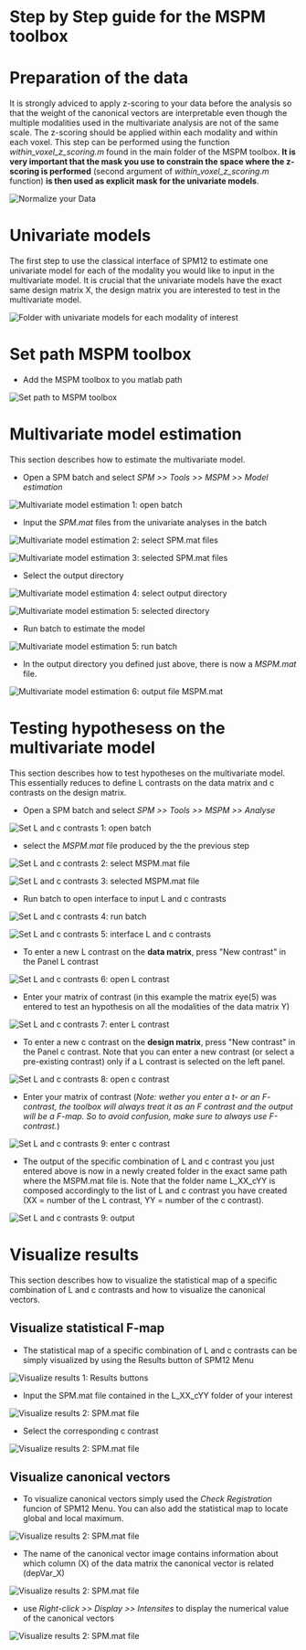 # Step by Step guide for the MSPM toolbox


# Preparation of the data

It is strongly adviced to apply z-scoring to your data before the analysis so that the weight of the canonical vectors are interpretable even though the multiple modalities used in the multivariate analysis are not of the same scale. The z-scoring should be applied within each modality and within each voxel. This step can be performed using the function _within_voxel_z_scoring.m_ found in the main folder of the MSPM toolbox. __It is very important that the mask you use to constrain the space where the z-scoring is performed__ (second argument of *within_voxel_z_scoring.m* function) __is then used as explicit mask for the univariate models__.

![Normalize your Data](image_doc/image_doc00.png)




# Univariate models

The first step to use the classical interface of SPM12 to estimate one univariate model for each of the modality you would like to input in the multivariate model. It is crucial that the univariate models have the exact same design matrix X, the design matrix you are interested to test in the multivariate model.


![Folder with univariate models for each modality of interest](image_doc/image_doc01.png)



# Set path MSPM toolbox
- Add the MSPM toolbox to you matlab path


![Set path to MSPM toolbox](image_doc/image_doc02.png)



# Multivariate model estimation

This section describes how to estimate the multivariate model.


- Open a SPM batch and select _SPM >> Tools >> MSPM >> Model estimation_


![Multivariate model estimation 1: open batch](image_doc/image_doc03.png)





- Input the _SPM.mat_ files from the univariate analyses in the batch


![Multivariate model estimation 2: select SPM.mat files](image_doc/image_doc04.png)



![Multivariate model estimation 3: selected SPM.mat files](image_doc/image_doc05.png)
</p>



- Select the output directory


![Multivariate model estimation 4: select output directory](image_doc/image_doc06.png)

![Multivariate model estimation 5: selected directory](image_doc/image_doc07.png)





- Run batch to estimate the model


![Multivariate model estimation 5: run batch](image_doc/image_doc08.png)





- In the output directory you defined just above, there is now a _MSPM.mat_ file.


![Multivariate model estimation 6: output file MSPM.mat](image_doc/image_doc09.png)




# Testing hypothesess on the multivariate model

This section describes how to test hypotheses on the multivariate model. This essentially reduces to define L contrasts on the data matrix and c contrasts on the design  matrix.

- Open a SPM batch and select _SPM >> Tools >> MSPM >> Analyse_


![Set L and c contrasts 1: open batch](image_doc/image_doc10.png)




- select the _MSPM.mat_ file produced by the the previous step


![Set L and c contrasts 2: select MSPM.mat file](image_doc/image_doc11.png)



![Set L and c contrasts 3: selected MSPM.mat file](image_doc/image_doc12.png)




- Run batch to open interface to input L and c contrasts


![Set L and c contrasts 4: run batch](image_doc/image_doc13.png)

![Set L and c contrasts 5: interface L and c contrasts](image_doc/image_doc14.png)




- To enter a new L contrast on the **data matrix**, press "New contrast" in the Panel L contrast


![Set L and c contrasts 6: open L contrast](image_doc/image_doc14_2.png)




- Enter your matrix of contrast (in this example the matrix eye(5) was entered to test an hypothesis on all the modalities of the data matrix Y)


![Set L and c contrasts 7: enter L contrast](image_doc/image_doc15.png)


- To enter a new c contrast on the **design matrix**, press "New contrast" in the Panel c contrast. Note that you can enter a new contrast (or select a pre-existing contrast) only if a L contrast is selected on the left panel.


![Set L and c contrasts 8: open c contrast](image_doc/image_doc16_0.png)


- Enter your matrix of contrast (_Note: wether you enter a t- or an F- contrast, the toolbox will always treat it as an F contrast and the output will be a F-map. So to avoid confusion, make sure to always use F-contrast._)


![Set L and c contrasts 9: enter c contrast](image_doc/image_doc16.png)


- The output of the specific combination of L and c contrast you just entered above is now in a newly created folder in the exact same path where the MSPM.mat file is. Note that the folder name L_XX_cYY is composed accordingly to the list of L and c contrast you have created (XX = number of the L contrast, YY = number of the c contrast).


![Set L and c contrasts 9: output](image_doc/image_doc17.png)


# Visualize results

This section describes how to visualize the statistical map of a specific combination of L and c contrasts and how to visualize the canonical vectors.

## Visualize statistical F-map

- The statistical map of a specific combination of L and c contrasts can be simply visualized by using the Results button of SPM12 Menu


![Visualize results 1: Results buttons](image_doc/image_doc18.png)


- Input the SPM.mat file contained in the L_XX_cYY folder of your interest


![Visualize results 2: SPM.mat file](image_doc/image_doc19.png)


- Select the corresponding c contrast 

![Visualize results 2: SPM.mat file](image_doc/image_doc20.png)



## Visualize canonical vectors

- To visualize canonical vectors simply used the _Check Registration_ funcion of SPM12 Menu. You can also add the statistical map to locate global and local maximum.


![Visualize results 2: SPM.mat file](image_doc/image_doc22.png)


- The name of the canonical vector image contains information about which column (X) of the data matrix the canonical vector is related (depVar_X)


![Visualize results 2: SPM.mat file](image_doc/image_doc23.png)


- use _Right-click >> Display >> Intensites_ to display the numerical value of the canonical vectors


![Visualize results 2: SPM.mat file](image_doc/image_doc24.png)

